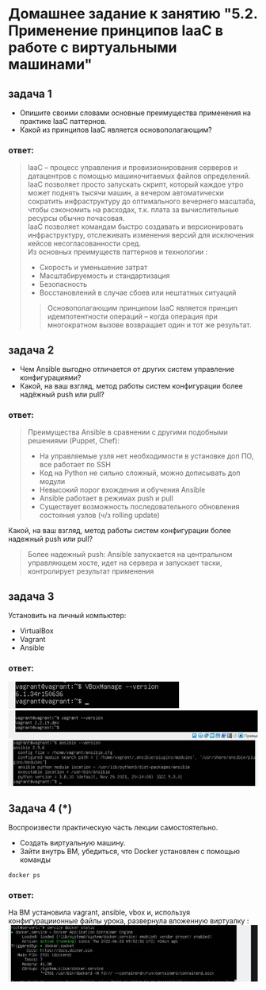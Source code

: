 # Домашнее задание к занятию "5.2. Применение принципов IaaC в работе с виртуальными машинами"
## задача 1
- Опишите своими словами основные преимущества применения на практике IaaC паттернов.
- Какой из принципов IaaC является основополагающим?

### ответ:
>IaaC – процесс управления и провизионирования серверов и датацентров с помощью машиночитаемых файлов определений.\
>IaaC позволяет просто запускать скрипт, который каждое утро может поднять тысячи машин, а вечером автоматически сократить инфраструктуру до оптимального вечернего масштаба, чтобы сэкономить на расходах, т.к. плата за вычислительные ресурсы обычно почасовая.\
>IaaC позволяет командам быстро создавать и версионировать  инфраструктуру, отслеживать изменения версий для исключения кейсов несогласованности сред.\
>Из основных преимуществ паттернов и технологии : 
>* Скорость и уменьшение затрат
>* Масштабируемость и стандартизация
>* Безопасность
>* Восстановлений в случае сбоев или нештатных ситуаций 
>>Основополагающим принципом IaaC является принцип идемпотентности операций – когда операция при многократном вызове возвращает один и тот же результат.


## задача 2
- Чем Ansible выгодно отличается от других систем управление конфигурациями?
- Какой, на ваш взгляд, метод работы систем конфигурации более надёжный push или pull?

### ответ:

> Преимущества Ansible  в сравнении с другими подобными решениями (Puppet, Chef):
>* На управляемые узля нет необходимости в установке  доп ПО, все работает по SSH
>* Код на Python не сильно сложный, можно дописывать  доп модули
>* Невысокий порог вхождения и обучения Ansible
>* Ansible работает в режимах push и pull
>* Существует возможность последовательного обновления состояния узлов (ч/з rolling update)

Какой, на ваш взгляд, метод работы систем конфигурации более надежный push или pull?
> Более надежный push: Ansible запускается на центральном управляющем хосте, идет на сервера и запускает таски, контролирует результат применения

## задача 3
Установить на личный компьютер:
- VirtualBox
- Vagrant
- Ansible

### ответ:
![VirtualBox](vbox.jpg)
![Vagrant](vagrant.jpg)
![Ansible](ansible.jpg)

## Задача 4 (*)

Воспроизвести практическую часть лекции самостоятельно.

- Создать виртуальную машину.
- Зайти внутрь ВМ, убедиться, что Docker установлен с помощью команды
```
docker ps
```
### ответ:
На ВМ установила vagrant, ansible, vbox и, используя конфигурациионные файлы урока, развернула вложенную виртуалку :
![docker](docker.jpg)
